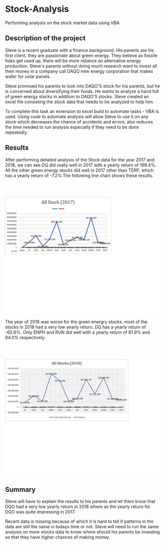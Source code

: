 
# Stock-Analysis

Performing analysis on the stock market data using VBA 

## Description of the project

Steve is a recent graduate with a finance background. His parents are his first client, they are passionate about green energy. They believe as fossile fules get used up, there will be more reliance on alternative energy production. Steve's parents without doing much research want to invest all their money in a company call DAQO new energy corporation that makes wafer for solar panels.

Steve promised his parents to look into DAQO'S stock for his parents, but he is concerned about diversifying their funds. He wants to analyze a hand full of green energy stocks in addition to DAQO'S stocks. Steve created an excel file consisting the stock data that needs to be analyzed to help him.

To complete this task an extension to excel build to automate tasks - VBA is used. Using code to automate analysis will allow Steve to use it on any stock which decreases the chance of accidents and errors, also reduces the time needed to run analysis especially if they need to be done repeatedly.

## Results 

After performing detailed analysis of the Stock data for the year 2017 and 2018, we can see DQ did really well in 2017 with a yearly return of 199.4%. All the other green energy stocks did well in 2017 other than TERP, which has a yearly return of -7.2%.The following line chart shows these results.  

 <br/><br/>

![Line Chart for 2017 stock analysis](./images/line_chart_2017.png) 

The year of 2018 was worse for the green energry stocks, most of the stocks in 2018 had a very low yearly return. DQ has a yearly return of -62.6%. Only ENPH and RUN did well with a yearly return of 81.9% and 84.0% respectively.  

<br/><br/>

![Line Chart for 2018 stock analysis](./images/Linechart2018.png)

## Summary 

Steve will have to explain the results to his parents and let them know that DQO had a very low yearly return in 2018 where as the yearly return for DQO was quite impressing in 2017. 

Recent data is missing because of which it is hard to tell if patterns in the data are still the same in todays time or not. Steve will need to run the same analysis on more stocks data to know where should his parents be investing so that they have higher chances of making money. 
